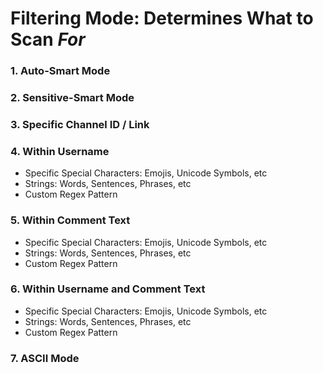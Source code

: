 # Filtering Mode: Determines What to Scan _For_

### 1. Auto-Smart Mode

### 2. Sensitive-Smart Mode

### 3. Specific Channel ID / Link

### 4. Within Username
   - Specific Special Characters: Emojis, Unicode Symbols, etc
   - Strings: Words, Sentences, Phrases, etc
   - Custom Regex Pattern

### 5. Within Comment Text
   - Specific Special Characters: Emojis, Unicode Symbols, etc
   - Strings: Words, Sentences, Phrases, etc
   - Custom Regex Pattern

### 6. Within Username and Comment Text
   - Specific Special Characters: Emojis, Unicode Symbols, etc
   - Strings: Words, Sentences, Phrases, etc
   - Custom Regex Pattern

### 7. ASCII Mode